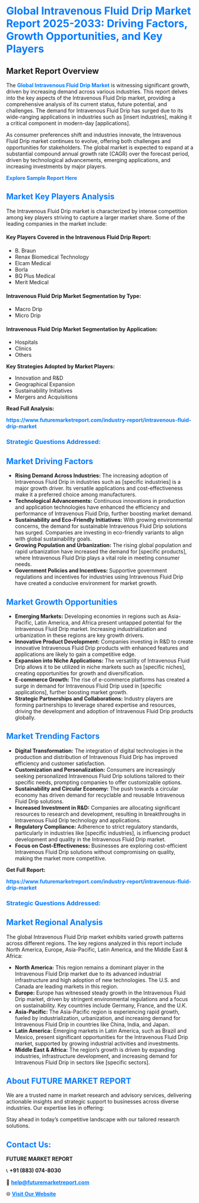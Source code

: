 <h1 style="color: #007BFF;">Global Intravenous Fluid Drip Market Report 2025-2033: Driving Factors, Growth Opportunities, and Key Players</h1>

<section id="overview">
<h2>Market Report Overview</h2>
<p>The <a href="https://www.futuremarketreport.com/industry-report/intravenous-fluid-drip-market" style="color: #007BFF; text-decoration: none;"><strong>Global Intravenous Fluid Drip Market</strong></a> is witnessing significant growth, driven by increasing demand across various industries. This report delves into the key aspects of the Intravenous Fluid Drip market, providing a comprehensive analysis of its current status, future potential, and challenges. The demand for Intravenous Fluid Drip has surged due to its wide-ranging applications in industries such as [insert industries], making it a critical component in modern-day [applications].</p>
<p>As consumer preferences shift and industries innovate, the Intravenous Fluid Drip market continues to evolve, offering both challenges and opportunities for stakeholders. The global market is expected to expand at a substantial compound annual growth rate (CAGR) over the forecast period, driven by technological advancements, emerging applications, and increasing investments by major players.</p>
</section>

<section id="overview">
<p><a href="https://www.futuremarketreport.com/request-sample/reportId=77675" style="color: #007BFF; text-decoration: none;"><strong>Explore Sample Report Here</strong></a></p>
</section>

<section id="key-players">
<h2 style="color: #007BFF;">Market Key Players Analysis</h2>
<p>The Intravenous Fluid Drip market is characterized by intense competition among key players striving to capture a larger market share. Some of the leading companies in the market include:</p>
<h4>Key Players Covered in the Intravenous Fluid Drip Report:</h4>
<ul><li>B. Braun</li><li>Renax Biomedical Technology</li><li>Elcam Medical</li><li>Borla</li><li>BQ Plus Medical</li><li>Merit Medical</li></ul>
<h4>Intravenous Fluid Drip Market Segmentation by Type:</h4>
<ul><li>Macro Drip</li><li>Micro Drip</li></ul>

<h4>Intravenous Fluid Drip Market Segmentation by Application:</h4>
<ul><li>Hospitals</li><li>Clinics</li><li>Others</li></ul>
<p><strong>Key Strategies Adopted by Market Players:</strong></p>
<ul>
<li>Innovation and R&D</li>
<li>Geographical Expansion</li>
<li>Sustainability Initiatives</li>
<li>Mergers and Acquisitions</li>
</ul>
</section>

<section>
<p><strong>Read Full Analysis: </strong></p><a href="https://www.futuremarketreport.com/industry-report/intravenous-fluid-drip-market" style="color: #007BFF; text-decoration: none;"><strong>https://www.futuremarketreport.com/industry-report/intravenous-fluid-drip-market</strong></a>
<h3 style="color: #007BFF;">Strategic Questions Addressed:</h3>
</section>

<section id="driving-factors">
<h2 style="color: #007BFF;">Market Driving Factors</h2>
<ul>
<li><strong>Rising Demand Across Industries:</strong> The increasing adoption of Intravenous Fluid Drip in industries such as [specific industries] is a major growth driver. Its versatile applications and cost-effectiveness make it a preferred choice among manufacturers.</li>
<li><strong>Technological Advancements:</strong> Continuous innovations in production and application technologies have enhanced the efficiency and performance of Intravenous Fluid Drip, further boosting market demand.</li>
<li><strong>Sustainability and Eco-Friendly Initiatives:</strong> With growing environmental concerns, the demand for sustainable Intravenous Fluid Drip solutions has surged. Companies are investing in eco-friendly variants to align with global sustainability goals.</li>
<li><strong>Growing Population and Urbanization:</strong> The rising global population and rapid urbanization have increased the demand for [specific products], where Intravenous Fluid Drip plays a vital role in meeting consumer needs.</li>
<li><strong>Government Policies and Incentives:</strong> Supportive government regulations and incentives for industries using Intravenous Fluid Drip have created a conducive environment for market growth.</li>
</ul>
</section>

<section id="growth-opportunities">
<h2 style="color: #007BFF;">Market Growth Opportunities</h2>
<ul>
<li><strong>Emerging Markets:</strong> Developing economies in regions such as Asia-Pacific, Latin America, and Africa present untapped potential for the Intravenous Fluid Drip market. Increasing industrialization and urbanization in these regions are key growth drivers.</li>
<li><strong>Innovative Product Development:</strong> Companies investing in R&D to create innovative Intravenous Fluid Drip products with enhanced features and applications are likely to gain a competitive edge.</li>
<li><strong>Expansion into Niche Applications:</strong> The versatility of Intravenous Fluid Drip allows it to be utilized in niche markets such as [specific niches], creating opportunities for growth and diversification.</li>
<li><strong>E-commerce Growth:</strong> The rise of e-commerce platforms has created a surge in demand for Intravenous Fluid Drip used in [specific applications], further boosting market growth.</li>
<li><strong>Strategic Partnerships and Collaborations:</strong> Industry players are forming partnerships to leverage shared expertise and resources, driving the development and adoption of Intravenous Fluid Drip products globally.</li>
</ul>
</section>

<section id="trending-factors">
<h2 style="color: #007BFF;">Market Trending Factors</h2>
<ul>
<li><strong>Digital Transformation:</strong> The integration of digital technologies in the production and distribution of Intravenous Fluid Drip has improved efficiency and customer satisfaction.</li>
<li><strong>Customization and Personalization:</strong> Consumers are increasingly seeking personalized Intravenous Fluid Drip solutions tailored to their specific needs, prompting companies to offer customizable options.</li>
<li><strong>Sustainability and Circular Economy:</strong> The push towards a circular economy has driven demand for recyclable and reusable Intravenous Fluid Drip solutions.</li>
<li><strong>Increased Investment in R&D:</strong> Companies are allocating significant resources to research and development, resulting in breakthroughs in Intravenous Fluid Drip technology and applications.</li>
<li><strong>Regulatory Compliance:</strong> Adherence to strict regulatory standards, particularly in industries like [specific industries], is influencing product development and quality in the Intravenous Fluid Drip market.</li>
<li><strong>Focus on Cost-Effectiveness:</strong> Businesses are exploring cost-efficient Intravenous Fluid Drip solutions without compromising on quality, making the market more competitive.</li>
</ul>
</section>

<section>
<p><strong>Get Full Report: </strong></p><a href="https://www.futuremarketreport.com/industry-report/intravenous-fluid-drip-market" style="color: #007BFF; text-decoration: none;"><strong>https://www.futuremarketreport.com/industry-report/intravenous-fluid-drip-market</strong></a>
<h3 style="color: #007BFF;">Strategic Questions Addressed:</h3>
</section>


<section id="regional-analysis">
<h2 style="color: #007BFF;">Market Regional Analysis</h2>
<p>The global Intravenous Fluid Drip market exhibits varied growth patterns across different regions. The key regions analyzed in this report include North America, Europe, Asia-Pacific, Latin America, and the Middle East & Africa:</p>
<ul>
<li><strong>North America:</strong> This region remains a dominant player in the Intravenous Fluid Drip market due to its advanced industrial infrastructure and high adoption of new technologies. The U.S. and Canada are leading markets in this region.</li>
<li><strong>Europe:</strong> Europe has witnessed steady growth in the Intravenous Fluid Drip market, driven by stringent environmental regulations and a focus on sustainability. Key countries include Germany, France, and the U.K.</li>
<li><strong>Asia-Pacific:</strong> The Asia-Pacific region is experiencing rapid growth, fueled by industrialization, urbanization, and increasing demand for Intravenous Fluid Drip in countries like China, India, and Japan.</li>
<li><strong>Latin America:</strong> Emerging markets in Latin America, such as Brazil and Mexico, present significant opportunities for the Intravenous Fluid Drip market, supported by growing industrial activities and investments.</li>
<li><strong>Middle East & Africa:</strong> The region’s growth is driven by expanding industries, infrastructure development, and increasing demand for Intravenous Fluid Drip in sectors like [specific sectors].</li>
</ul>
</section>

<footer>
<h2 style="color: #007BFF;">About FUTURE MARKET REPORT</h2>
<p>We are a trusted name in market research and advisory services, delivering actionable insights and strategic support to businesses across diverse industries. Our expertise lies in offering:</p>

<p>Stay ahead in today’s competitive landscape with our tailored research solutions.</p>

<h2 style="color: #007BFF;">Contact Us:</h2>
<p><strong>FUTURE MARKET REPORT</strong></p>
<p>📞 <strong>+91 (883) 074-8030</strong></p>
<p>📧 <strong><a href="mailto:help@futuremarketreport.com" style="color: #007BFF;">help@futuremarketreport.com</a></strong></p>
<p>🌐 <strong><a href="https://www.futuremarketreport.com/" style="color: #007BFF;">Visit Our Website</a></strong></p>
</footer>